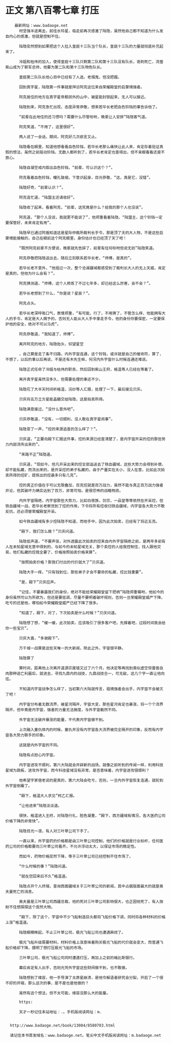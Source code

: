 # 正文 第八百零七章 打压
        最新网址：www.badaoge.net
          材坚强半途离去，前往水玲星，临走前再次感激了陆隐，虽然他自己都不知道为什么发自内心的感激，但就是控制不住。
      
          陆隐突然想到如果把这个人拉入皇庭十三队当个队长，皇庭十三队的力量就彻底补充起来了。
      
          冷姐和枯伟的加入，使得皇庭十三队只剩第二队和第十三队没有队长，诡刺死亡，流萤紫山成为了联军总帅，他要为第二队和第十三队物色队长。
      
          皇庭第二队队长他心目中已经有了人选，老烟鬼，但没把握。
      
          回到真宇星，陆隐第一件事就是拜访阿克这位来自荣耀殿堂的启蒙境强者。
      
          阿克居住的地方在真宇星帝都郊外的山中，被星能封锁起来，无人可以接近。
      
          陆隐到来，阿克急忙出现，态度异常恭敬，想来若华长老把血色铃铛的事告诉他了。
      
          “前辈在此地住的还习惯吗？需要什么尽管吩咐，晚辈让人安排”陆隐客气道。
      
          阿克笑道，“不用了，这里很好”。
      
          两人说了一会话，期间，阿克好几次欲言又止。
      
          陆隐看在眼里，知道他想看看血色铃铛，若华长老那么痛快让此人来，肯定存着验证真假的想法，虽然之前摇动铃铛，无数人都听到了，若华长老肯定也查得出，但不亲眼看看还是不放心。
      
          陆隐自凝空戒内取出血色铃铛，“前辈，可认识这个？”。
      
          阿克看着血色铃铛，瞳孔陡缩，下意识起身，目光恭敬，“这，真是它，没错”。
      
          陆隐好奇，“前辈认识？”。
      
          阿克连忙道，“陆盟主还请收好”。
      
          陆隐收了起来，看着阿克，“前辈，这究竟是什么？给我的那个人也没说”。
      
          阿克道，“那个人没说，我就更不能说了”，他郑重看着陆隐，“陆盟主，这个铃铛一定要保管好，未来肯定有用”。
      
          陆隐早已通过阿盾知道这是星际仲裁所裁判长手令，那是顶了天的大人物，不是这些启蒙境能接触的，自己在眼前这个阿克眼里，身份估计也已经顶了天了吧！
      
          “既然阿克前辈不方便说，晚辈就先告辞了，前辈有任何吩咐但说无妨”陆隐笑道。
      
          阿克恭敬把陆隐送出去，随后立刻联系若华长老，“师傅，是真的”。
      
          若华长老不意外，“他摇过一次，整个沧澜疆域都感受到了裁判长大人的无上天威，肯定是真的，但他为什么会有？”。
      
          阿克猜测道，“师傅，这个人修炼了不过七年多，却已经这么厉害，会不会？”。
      
          若华长老想到了什么，“你是说？星辰？”。
      
          阿克点头。
      
          若华长老深呼吸口气，表情郑重，“有可能，行了，不用猜了，不管怎么样，他能拥有大人的手令，肯定是大人赐予的，否则无人能从大人手中拿走手令，他的身份你要保密，一定要保护他的安全，绝对不可以马虎”。
      
          阿克恭敬道，“我知道了，师傅”。
      
          离开阿克的地方，陆隐抬头，仰望星空
      
          ，自己算是走了条不归路，内外宇宙连通，这个铃铛，或许就是自己的催命符，算了，不想了，以后的事以后再说，不是还有木先生嘛，何况内外宇宙什么时候连通还难说。
      
          陆隐正式任命了冷姐与枯伟的职务，然后回到紫山王府，格温等人已经在等着了。
      
          离开真宇星虽然没多久，但需要处理的事还不少。
      
          陆隐花了大半天时间听格温，浣纱等人汇报，处理了一下，最后接见贝庆。
      
          贝庆将五万立方星能晶髓交给陆隐，这是拍卖所得。
      
          陆隐满意接过，“没什么意外吧”。
      
          贝庆恭敬道，“没有，一切顺利，没人敢在真宇星闹事”。
      
          陆隐恩了一声，“焢的来源追查的怎么样了？”。
      
          贝庆道，“正要向殿下汇报这件事，焢的来源已经查清楚了，是内宇宙开采的焢的那些势力内部流传出来的”。
      
          “来路不正”陆隐道。
      
          贝庆道，“现如今，但凡开采出来的焢全部运送去了铁血疆域，这些大势力会得到补偿，却不能私藏，而流出来的，是开采焢的弟子私藏的，由于产量实在太小，没人在意，比如此次拍卖所得的焢矿，提炼出的焢最多只有几克”。
      
          焢的真正价值在于可以无限叠加，百克焢就是百万战力，虽然不能与真正百万战力强者并论，但其破坏力确实达到了百万，非常可怕，是很恐怖的战略物资。
      
          内外宇宙隔绝，内宇宙那些大势力，比如白夜族，剑宗，一品堂等等依然在开采焢，但铁血疆域一战，若华长老察觉到了焢的作用，下令将所有焢收归铁血疆域，内宇宙各大势力不敢反抗，还必须替荣耀殿堂开采。
      
          如今铁血疆域有多少焢陆隐不知道，而他手中，因为此次拍卖，已经有了将近五克。
      
          “殿下，我们怎么做？”贝庆问道。
      
          陆隐低声道，“不要声张，对外透露此次拍卖的焢来自内外宇宙隔绝之前，是两年多前有人在未知星域无意中得到的，与如今的未知星域无关，那个卖焢的人给我控制住，找人跟他交易，他们私藏的焢我全要了，价格按照拍卖价格来算”。
      
          “按照拍卖价格？那我们付出的代价就大了”贝庆道。
      
          陆隐大手一挥，“只有钱到位，那些弟子才会不要命的私藏，焢比钱重要”。
      
          “是，殿下”贝庆应声。
      
          “记住，不要暴露我们的身份，绝对不能给荣耀殿堂留下把柄”陆隐郑重嘱咐，他如今的身份虽然可以为所欲为，但还是要低调，尽量不要明着破坏规则，否则一旦荣耀殿堂威严下降，吃亏的还是他，哪怕如今荣耀殿堂威严已经下降了很多。
      
          “知道了，殿下，对了，下次拍卖是什么时候？”贝庆问道。
      
          陆隐想了想，“缓一缓，此次拍卖，应该吸引了很多客户吧，先撑着吧，过段时间我会给你一些宝贝”。
      
          贝庆大喜，“多谢殿下”。
      
          万千城一战算是这些天唯一的大新闻，除此之外，宇宙很平静。
      
          陆隐算了
      
          算时间，距离他上次离开道源宗废墟又过了六个月，他决定等再找到类似虚空惊雷兽血肉那种逃亡利器后，就进去，寻找九鼎内的战技，九鼎战技合一，可无敌，这几个字一直让他向往。
      
          不知道内宇宙战争怎么样了，当初第六大陆就传言，祖境强者会出手，内宇宙不会被灭了吧！
      
          内宇宙分布着无数流界，被星河隔开，宇宙大变，那些星河肯定也暴涨，将一个个流界隔开，但毕竟是内宇宙，强者的力量无法揣度，与外宇宙截然不同。
      
          外宇宙无法破开暴涨的能量，不代表内宇宙做不到。
      
          上次融入童仇体内的时候，童仇并没有内宇宙各大流界被完全隔开的印象，反而有内宇宙各大势力联手的印象。
      
          这就是内外宇宙的不同。
      
          陆隐有点担心内宇宙。
      
          内宇宙进攻不顺利，第六大陆就会开辟新的战场，就像之前听到的传闻一样，利用科技星域为跳板，进攻外宇宙，而今科技星域没有异常，是否意味着，内宇宙进攻很顺利？
      
          他希望宇家宿老说的是真的，第六大陆会吃亏，否则，一旦内外宇宙恢复连通，就轮到外宇宙倒霉了。
      
          “殿下，格温大人求见”柯乙汇报。
      
          “让他进来”陆隐淡淡道。
      
          很快，格温进入王府，对陆隐行礼，脸色凝重，“殿下，西方疆域有情况，各大医药公司价格下降的非常快”。
      
          陆隐目光一凛，有人对三叶草公司下手了。
      
          一直以来，外宇宙药的价格都是由三叶草公司控制，他们的价格就是行业标杆，任何医药公司的价格都要向三叶草公司看齐，不允许浮动太大，以保证市场的稳定性。
      
          而如今，药物价格突然下降，等于三叶草公司已经控制不住市场了。
      
          “什么时候的事？”陆隐问道。
      
          “就在您回来后不久”格温道。
      
          陆隐点开个人终端，查询西面疆域关于三叶草公司的新闻，其中占据版面最大的就是奥夫曼死亡的消息。
      
          奥夫曼是三叶草公司西疆总裁，他的死对三叶草公司影响很大，也正因他死了，有人按耐不住想探探这个庞然大物。
      
          “殿下，除了这个，宇宙中不少飞船制造巨头都将飞船价格下调，同时将各种材料的价格上涨”格温道。
      
          陆隐眼睛眯起，不止三叶草公司，极光飞船公司也遭遇麻烦了。
      
          极光飞船升级需要材料，材料价格上涨意味着购买极光飞船的代价就会变大，而普通飞船价格却下降，摆明了想打压极光飞船的市场。
      
          三叶草公司，极光飞船公司同时遭遇打压，再加上之前的梅比斯银行。
      
          幕后肯定有人出手，否则光凭外宇宙这些财阀做不到，也不敢做。
      
          陆隐想到了维容，他一手导演了太原星崩溃，是他令解语者研究会分裂，开启了一个很不好的开端，那么这次的事，是不是也是他做的？
      
          虽然有这个想法，但不太可能，维容没那么大的能量。
      
          https:
      
          天才一秒记住本站地址：.。手机版阅读网址：m.
      
      
      http://www.badaoge.net/book/13084/8580703.html
      
      请记住本书首发域名：www.badaoge.net。笔尖中文手机版阅读网址：m.badaoge.net